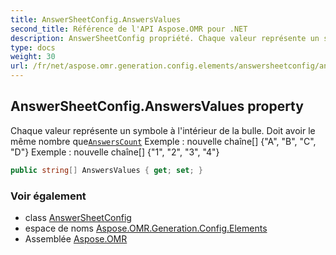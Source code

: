 ```yaml
---
title: AnswerSheetConfig.AnswersValues
second_title: Référence de l'API Aspose.OMR pour .NET
description: AnswerSheetConfig propriété. Chaque valeur représente un symbole à lintérieur de la bulle. Doit avoir le même nombre queAnswersCount Exemple  nouvelle chaîne A B C D Exemple  nouvelle chaîne 1 2 3 4
type: docs
weight: 30
url: /fr/net/aspose.omr.generation.config.elements/answersheetconfig/answersvalues/
---
```

## AnswerSheetConfig.AnswersValues property

Chaque valeur représente un symbole à l'intérieur de la bulle. Doit avoir le même nombre que[`AnswersCount`](../answerscount/) Exemple : nouvelle chaîne[] {"A", "B", "C", "D"} Exemple : nouvelle chaîne[] {"1", "2", "3", "4"}

```csharp
public string[] AnswersValues { get; set; }
```

### Voir également

* class [AnswerSheetConfig](../)
* espace de noms [Aspose.OMR.Generation.Config.Elements](../../answersheetconfig/)
* Assemblée [Aspose.OMR](../../../)



